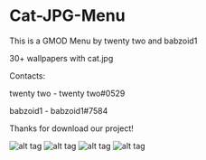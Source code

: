 # Cat-JPG-Menu

This is a GMOD Menu by twenty two and babzoid1

30+ wallpapers with cat.jpg

Contacts: 

twenty two - twenty two#0529

babzoid1 - babzoid1#7584

Thanks for download our project!

![alt tag](https://i.imgur.com/dH7QMnq.png "main_menu")
![alt tag](https://i.imgur.com/NCJJU6k.png "new_game")
![alt tag](https://i.imgur.com/wv93DmK.png "servers")
![alt tag](https://i.imgur.com/sqiksqQ.png "loading")
